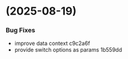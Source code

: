 #  (2025-08-19)


### Bug Fixes

* improve data context c9c2a6f
* provide switch options as params 1b559dd



